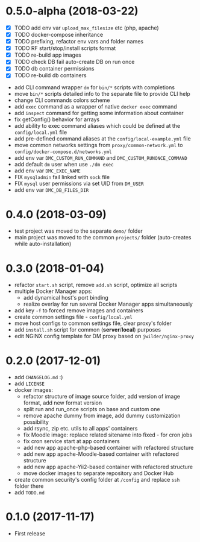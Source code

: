 # 0.5.0-alpha (2018-03-22)

- [x] TODO add env var `upload_max_filesize` etc (php, apache)
- [x] TODO docker-compose inheritance
- [x] TODO prefixing, refactor env vars and folder names
- [x] TODO RF start/stop/install scripts format
- [x] TODO re-build app images
- [x] TODO check DB fail auto-create DB on run once
- [x] TODO db container permissions
- [x] TODO re-build db containers
 
- add CLI command wrapper `dm` for `bin/*` scripts with completions
- move `bin/*` scripts detailed info to the separate file to provide CLI help
- change CLI commands colors scheme
- add `exec` command as a wrapper of native `docker exec` command
- add `inspect` command for getting some information about container
- fix getConfig() behavior for arrays
- add ability to exec command aliases which could be defined at the `config/local.yml` file
- add pre-defined command aliases at the `config/local-example.yml` file
- move common networks settings from `proxy/common-network.yml` to `config/docker-compose.d/networks.yml`
- add env var `DMC_CUSTOM_RUN_COMMAND` and `DMC_CUSTOM_RUNONCE_COMMAND`
- add default `dm` user when use `./dm exec`
- add env var `DMC_EXEC_NAME`
- FIX `mysqladmin` fail linked with `sock` file
- FIX `mysql` user permissions via set UID from `DM_USER`
- add env var `DMC_DB_FILES_DIR`
 

# 0.4.0 (2018-03-09)

- test project was moved to the separate `demo/` folder
- main project was moved to the common `projects/` folder (auto-creates while auto-installation)
 
 
# 0.3.0 (2018-01-04)

- refactor `start.sh` script, remove `add.sh` script, optimize all scripts
- multiple Docker Manager apps:
    - add dynamical host's port binding
    - realize overlay for run several Docker Manager apps simultaneously
- add key `-f` to forced remove images and containers
- create common settings file - `config/local.yml`
- move host configs to common settings file, clear proxy's folder
- add `install.sh` script for common (**server**/**local**) purposes
- edit NGINX config template for DM proxy based on `jwilder/nginx-proxy` 


# 0.2.0 (2017-12-01)

- add `CHANGELOG.md` :)
- add `LICENSE`
- docker images:
    - refactor structure of image source folder, add version of image format, add new format version
    - split run and run_once scripts on base and custom one
    - remove apache dummy from image, add dummy customization possibility
    - add rsync, zip etc. utils to all apps' containers
    - fix Moodle image: replace related sitename into fixed - for cron jobs
    - fix cron service start at app containers
    - add new app apache-php-based container with refactored structure
    - add new app apache-Moodle-based container with refactored structure
    - add new app apache-Yii2-based container with refactored structure
    - move docker images to separate repository and Docker Hub
- create common security's config folder at `/config` and replace `ssh` folder there
- add `TODO.md`


# 0.1.0 (2017-11-17)

- First release
